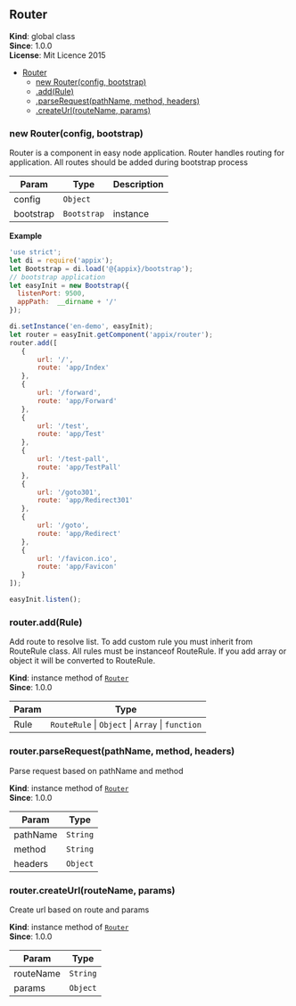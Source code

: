 <a name="Router"></a>
## Router
**Kind**: global class  
**Since**: 1.0.0  
**License**: Mit Licence 2015  

* [Router](#Router)
  * [new Router(config, bootstrap)](#new_Router_new)
  * [.add(Rule)](#Router+add)
  * [.parseRequest(pathName, method, headers)](#Router+parseRequest)
  * [.createUrl(routeName, params)](#Router+createUrl)

<a name="new_Router_new"></a>
### new Router(config, bootstrap)
Router is a component in easy node application.
Router handles routing for application.
All routes should be added during bootstrap process


| Param | Type | Description |
| --- | --- | --- |
| config | <code>Object</code> |  |
| bootstrap | <code>Bootstrap</code> | instance |

**Example**  
```js
'use strict';
let di = require('appix');
let Bootstrap = di.load('@{appix}/bootstrap');
// bootstrap application
let easyInit = new Bootstrap({
  listenPort: 9500,
  appPath:  __dirname + '/'
});

di.setInstance('en-demo', easyInit);
let router = easyInit.getComponent('appix/router');
router.add([
   {
       url: '/',
       route: 'app/Index'
   },
   {
       url: '/forward',
       route: 'app/Forward'
   },
   {
       url: '/test',
       route: 'app/Test'
   },
   {
       url: '/test-pall',
       route: 'app/TestPall'
   },
   {
       url: '/goto301',
       route: 'app/Redirect301'
   },
   {
       url: '/goto',
       route: 'app/Redirect'
   },
   {
       url: '/favicon.ico',
       route: 'app/Favicon'
   }
]);

easyInit.listen();
```
<a name="Router+add"></a>
### router.add(Rule)
Add route to resolve list.
To add custom rule you must inherit from RouteRule class.
All rules must be instanceof RouteRule.
If you add array or object it will be converted to RouteRule.

**Kind**: instance method of <code>[Router](#Router)</code>  
**Since**: 1.0.0  

| Param | Type |
| --- | --- |
| Rule | <code>RouteRule</code> &#124; <code>Object</code> &#124; <code>Array</code> &#124; <code>function</code> | 

<a name="Router+parseRequest"></a>
### router.parseRequest(pathName, method, headers)
Parse request based on pathName and method

**Kind**: instance method of <code>[Router](#Router)</code>  
**Since**: 1.0.0  

| Param | Type |
| --- | --- |
| pathName | <code>String</code> | 
| method | <code>String</code> | 
| headers | <code>Object</code> | 

<a name="Router+createUrl"></a>
### router.createUrl(routeName, params)
Create url based on route and params

**Kind**: instance method of <code>[Router](#Router)</code>  
**Since**: 1.0.0  

| Param | Type |
| --- | --- |
| routeName | <code>String</code> | 
| params | <code>Object</code> | 

